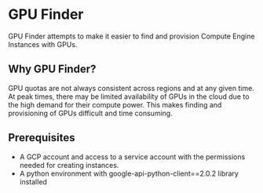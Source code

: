 # GPU Finder

GPU Finder attempts to make it easier to find and provision Compute Engine Instances with GPUs.

## Why GPU Finder?

GPU quotas are not always consistent across regions and at any given time. At peak times, there may be limited availability of GPUs in the cloud due to the high demand for their compute power. This makes finding and provisioning of GPUs difficult and time consuming.

## Prerequisites

* A GCP account and access to a service account with the permissions needed for creating instances.
* A python environment with google-api-python-client==2.0.2 library installed

